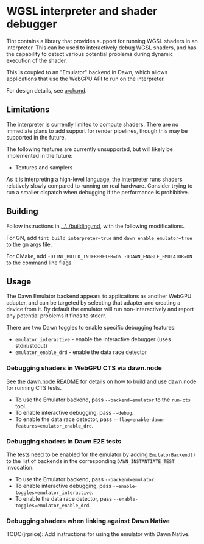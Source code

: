 # WGSL interpreter and shader debugger

Tint contains a library that provides support for running WGSL shaders in an
interpreter. This can be used to interactively debug WGSL shaders, and has the
capability to detect various potential problems during dynamic execution of the
shader.

This is coupled to an "Emulator" backend in Dawn, which allows applications that
use the WebGPU API to run on the interpreter.

For design details, see [arch.md](arch.md).

## Limitations

The interpreter is currently limited to compute shaders.
There are no immediate plans to add support for render pipelines, though this
may be supported in the future.

The following features are currently unsupported, but will likely be implemented
in the future:
- Textures and samplers

As it is interpreting a high-level language, the interpreter runs shaders
relatively slowly compared to running on real hardware. Consider trying to run
a smaller dispatch when debugging if the performance is prohibitive.

## Building

Follow instructions in [../../building.md](../../building.md), with the
following modifications.

For GN, add `tint_build_interpreter=true` and `dawn_enable_emulator=true` to
the gn args file.

For CMake, add `-DTINT_BUILD_INTERPRETER=ON -DDAWN_ENABLE_EMULATOR=ON` to the
command line flags.

## Usage

The Dawn Emulator backend appears to applications as another WebGPU adapter, and
can be targeted by selecting that adapter and creating a device from it. By
default the emulator will run non-interactively and report any potential
problems it finds to stderr.

There are two Dawn toggles to enable specific debugging features:
- `emulator_interactive` - enable the interactive debugger (uses stdin/stdout)
- `emulator_enable_drd` - enable the data race detector

### Debugging shaders in WebGPU CTS via dawn.node

See [the dawn.node README](../../../src/dawn/node/README.md) for details on how
to build and use dawn.node for running CTS tests.

* To use the Emulator backend, pass `--backend=emulator` to the `run-cts` tool.
* To enable interactive debugging, pass `--debug`.
* To enable the data race detector, pass
  `--flag=enable-dawn-features=emulator_enable_drd`.

### Debugging shaders in Dawn E2E tests

The tests need to be enabled for the emulator by adding `EmulatorBackend()` to
the list of backends in the corresponding `DAWN_INSTANTIATE_TEST` invocation.

* To use the Emulator backend, pass `--backend=emulator`.
* To enable interactive debugging, pass `--enable-toggles=emulator_interactive`.
* To enable the data race detector, pass `--enable-toggles=emulator_enable_drd`.

### Debugging shaders when linking against Dawn Native

TODO(jrprice): Add instructions for using the emulator with Dawn Native.
